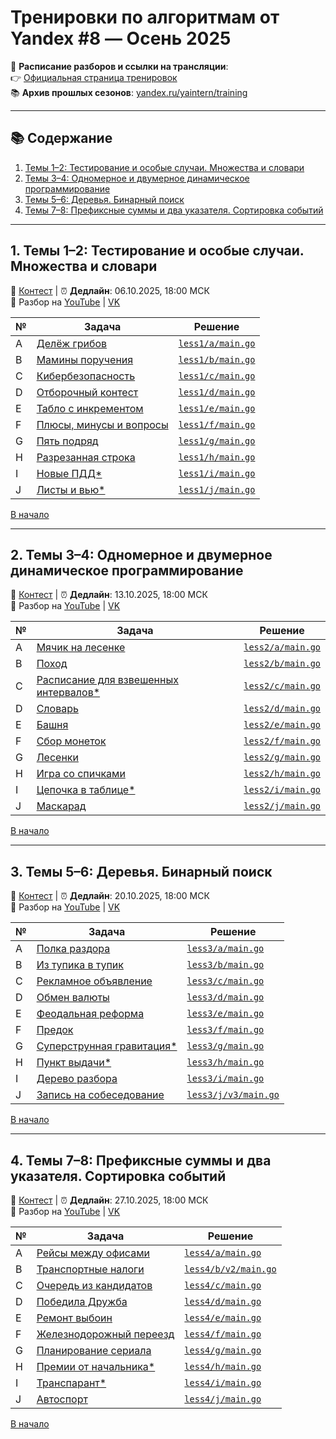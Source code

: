 # Тренировки по алгоритмам от Yandex #8 — Осень 2025

📅 **Расписание разборов и ссылки на трансляции**:  
👉 [Официальная страница тренировок](https://yandex.ru/yaintern/training/algorithm-training)  
📚 **Архив прошлых сезонов**: [yandex.ru/yaintern/training](https://yandex.ru/yaintern/training)

---

## 📚 Содержание

1. [Темы 1–2: Тестирование и особые случаи. Множества и словари](#1-темы-12-тестирование-и-особые-случаи-множества-и-словари)  
2. [Темы 3–4: Одномерное и двумерное динамическое программирование](#2-темы-34-одномерное-и-двумерное-динамическое-программирование)  
3. [Темы 5–6: Деревья. Бинарный поиск](#3-темы-56-деревья-бинарный-поиск)  
4. [Темы 7–8: Префиксные суммы и два указателя. Сортировка событий](#4-темы-78-префиксные-суммы-и-два-указателя-сортировка-событий)

---


## 1. Темы 1–2: Тестирование и особые случаи. Множества и словари  
🔗 [Контест](https://contest.yandex.ru/contest/80939/enter) | ⏰ **Дедлайн**: 06.10.2025, 18:00 МСК  
🎥 Разбор на [YouTube](https://youtube.com/live/KJJCcO1ew00?feature=share) | [VK](https://vkvideo.ru/video-220652761_456239957)

| № | Задача                              | Решение                     |
|---|-------------------------------------|-----------------------------|
| A | [Делёж грибов](https://contest.yandex.ru/contest/80939/problems/A/)               | [`less1/a/main.go`](less1/a/main.go) |
| B | [Мамины поручения](https://contest.yandex.ru/contest/80939/problems/B/)           | [`less1/b/main.go`](less1/b/main.go) |
| C | [Кибербезопасность](https://contest.yandex.ru/contest/80939/problems/C/)          | [`less1/c/main.go`](less1/c/main.go) |
| D | [Отборочный контест](https://contest.yandex.ru/contest/80939/problems/D/)         | [`less1/d/main.go`](less1/d/main.go) |
| E | [Табло с инкрементом](https://contest.yandex.ru/contest/80939/problems/E/)        | [`less1/e/main.go`](less1/e/main.go) |
| F | [Плюсы, минусы и вопросы](https://contest.yandex.ru/contest/80939/problems/F/)    | [`less1/f/main.go`](less1/f/main.go) |
| G | [Пять подряд](https://contest.yandex.ru/contest/80939/problems/G/)                | [`less1/g/main.go`](less1/g/main.go) |
| H | [Разрезанная строка](https://contest.yandex.ru/contest/80939/problems/H/)         | [`less1/h/main.go`](less1/h/main.go) |
| I | [Новые ПДД*](https://contest.yandex.ru/contest/80939/problems/I/)                 | [`less1/i/main.go`](less1/i/main.go) |
| J | [Листы и вью*](https://contest.yandex.ru/contest/80939/problems/J/)               | [`less1/j/main.go`](less1/j/main.go) |

[В начало](#)

---

## 2. Темы 3–4: Одномерное и двумерное динамическое программирование  
🔗 [Контест](https://contest.yandex.ru/contest/80940/enter) | ⏰ **Дедлайн**: 13.10.2025, 18:00 МСК  
🎥 Разбор на [YouTube](https://youtube.com/live/5-OCip9WPg4?feature=share) | [VK](https://vkvideo.ru/video-220652761_456239958)

| № | Задача                                      | Решение                     |
|---|---------------------------------------------|-----------------------------|
| A | [Мячик на лесенке](https://contest.yandex.ru/contest/80940/problems/A/)           | [`less2/a/main.go`](less2/a/main.go) |
| B | [Поход](https://contest.yandex.ru/contest/80940/problems/B/)                      | [`less2/b/main.go`](less2/b/main.go) |
| C | [Расписание для взвешенных интервалов*](https://contest.yandex.ru/contest/80940/problems/C/) | [`less2/c/main.go`](less2/c/main.go) |
| D | [Словарь](https://contest.yandex.ru/contest/80940/problems/D/)                    | [`less2/d/main.go`](less2/d/main.go) |
| E | [Башня](https://contest.yandex.ru/contest/80940/problems/E/)                      | [`less2/e/main.go`](less2/e/main.go) |
| F | [Сбор монеток](https://contest.yandex.ru/contest/80940/problems/F/)               | [`less2/f/main.go`](less2/f/main.go) |
| G | [Лесенки](https://contest.yandex.ru/contest/80940/problems/G/)                    | [`less2/g/main.go`](less2/g/main.go) |
| H | [Игра со спичками](https://contest.yandex.ru/contest/80940/problems/H/)           | [`less2/h/main.go`](less2/h/main.go) |
| I | [Цепочка в таблице*](https://contest.yandex.ru/contest/80940/problems/I/)         | [`less2/i/main.go`](less2/i/main.go) |
| J | [Маскарад](https://contest.yandex.ru/contest/80940/problems/J/)                   | [`less2/j/main.go`](less2/j/main.go) |

[В начало](#)

---

## 3. Темы 5–6: Деревья. Бинарный поиск  
🔗 [Контест](https://contest.yandex.ru/contest/80941/enter) | ⏰ **Дедлайн**: 20.10.2025, 18:00 МСК  
🎥 Разбор на [YouTube](https://youtube.com/live/TU8eEWYqgdc?feature=share) | [VK](https://vkvideo.ru/video-220652761_456239959)

| № | Задача                              | Решение                     |
|---|-------------------------------------|-----------------------------|
| A | [Полка раздора](https://contest.yandex.ru/contest/80941/problems/A/)          | [`less3/a/main.go`](less3/a/main.go) |
| B | [Из тупика в тупик](https://contest.yandex.ru/contest/80941/problems/B/)      | [`less3/b/main.go`](less3/b/main.go) |
| C | [Рекламное объявление](https://contest.yandex.ru/contest/80941/problems/C/)   | [`less3/c/main.go`](less3/c/main.go) |
| D | [Обмен валюты](https://contest.yandex.ru/contest/80941/problems/D/)           | [`less3/d/main.go`](less3/d/main.go) |
| E | [Феодальная реформа](https://contest.yandex.ru/contest/80941/problems/E/)     | [`less3/e/main.go`](less3/e/main.go) |
| F | [Предок](https://contest.yandex.ru/contest/80941/problems/F/)                 | [`less3/f/main.go`](less3/f/main.go) |
| G | [Суперструнная гравитация*](https://contest.yandex.ru/contest/80941/problems/G/) | [`less3/g/main.go`](less3/g/main.go) |
| H | [Пункт выдачи*](https://contest.yandex.ru/contest/80941/problems/H/)          | [`less3/h/main.go`](less3/h/main.go) |
| I | [Дерево разбора](https://contest.yandex.ru/contest/80941/problems/I/)         | [`less3/i/main.go`](less3/i/main.go) |
| J | [Запись на собеседование](https://contest.yandex.ru/contest/80941/problems/J/) | [`less3/j/v3/main.go`](less3/j/v3/main.go) |

[В начало](#)

---

## 4. Темы 7–8: Префиксные суммы и два указателя. Сортировка событий  
🔗 [Контест](https://contest.yandex.ru/contest/80942/enter) | ⏰ **Дедлайн**: 27.10.2025, 18:00 МСК  
🎥 Разбор на [YouTube](https://youtube.com/live/TKkrXVI-2hs?feature=share) | [VK](https://youtube.com/live/TKkrXVI-2hs?feature=share)

| № | Задача                              | Решение                     |
|---|-------------------------------------|-----------------------------|
| A | [Рейсы между офисами](https://contest.yandex.ru/contest/80942/problems/A/)        | [`less4/a/main.go`](less4/a/main.go) |
| B | [Транспортные налоги](https://contest.yandex.ru/contest/80942/problems/B/)        | [`less4/b/v2/main.go`](less4/b/v2/main.go) |
| C | [Очередь из кандидатов](https://contest.yandex.ru/contest/80942/problems/C/)      | [`less4/c/main.go`](less4/c/main.go) |
| D | [Победила Дружба](https://contest.yandex.ru/contest/80942/problems/D/)            | [`less4/d/main.go`](less4/d/main.go) |
| E | [Ремонт выбоин](https://contest.yandex.ru/contest/80942/problems/E/)              | [`less4/e/main.go`](less4/e/main.go) |
| F | [Железнодорожный переезд](https://contest.yandex.ru/contest/80942/problems/F/)    | [`less4/f/main.go`](less4/f/main.go) |
| G | [Планирование сериала](https://contest.yandex.ru/contest/80942/problems/G/)       | [`less4/g/main.go`](less4/g/main.go) |
| H | [Премии от начальника*](https://contest.yandex.ru/contest/80942/problems/H/)      | [`less4/h/main.go`](less4/h/main.go) |
| I | [Транспарант*](https://contest.yandex.ru/contest/80942/problems/I/)               | [`less4/i/main.go`](less4/i/main.go) |
| J | [Автоспорт](https://contest.yandex.ru/contest/80942/problems/J/)                  | [`less4/j/main.go`](less4/j/main.go) |

[В начало](#)
